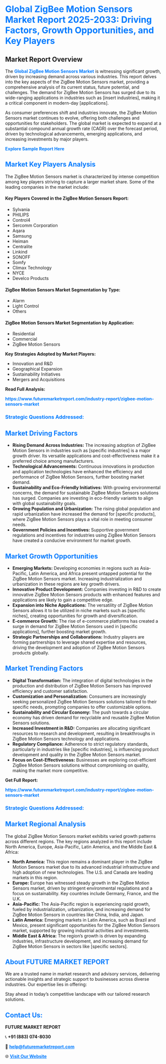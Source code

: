 <h1 style="color: #007BFF;">Global ZigBee Motion Sensors Market Report 2025-2033: Driving Factors, Growth Opportunities, and Key Players</h1>

<section id="overview">
<h2>Market Report Overview</h2>
<p>The <a href="https://www.futuremarketreport.com/industry-report/zigbee-motion-sensors-market" style="color: #007BFF; text-decoration: none;"><strong>Global ZigBee Motion Sensors Market</strong></a> is witnessing significant growth, driven by increasing demand across various industries. This report delves into the key aspects of the ZigBee Motion Sensors market, providing a comprehensive analysis of its current status, future potential, and challenges. The demand for ZigBee Motion Sensors has surged due to its wide-ranging applications in industries such as [insert industries], making it a critical component in modern-day [applications].</p>
<p>As consumer preferences shift and industries innovate, the ZigBee Motion Sensors market continues to evolve, offering both challenges and opportunities for stakeholders. The global market is expected to expand at a substantial compound annual growth rate (CAGR) over the forecast period, driven by technological advancements, emerging applications, and increasing investments by major players.</p>
</section>

<section id="overview">
<p><a href="https://www.futuremarketreport.com/request-sample/reportId=120827" style="color: #007BFF; text-decoration: none;"><strong>Explore Sample Report Here</strong></a></p>
</section>

<section id="key-players">
<h2 style="color: #007BFF;">Market Key Players Analysis</h2>
<p>The ZigBee Motion Sensors market is characterized by intense competition among key players striving to capture a larger market share. Some of the leading companies in the market include:</p>
<h4>Key Players Covered in the ZigBee Motion Sensors Report:</h4>
<ul><li>Sylvania</li><li>PHILIPS</li><li>Control4</li><li>Sercomm Corporation</li><li>Aqara</li><li>Samsung</li><li>Heiman</li><li>Centralite</li><li>Linkind</li><li>SONOFF</li><li>Somfy</li><li>Climax Technology</li><li>NYCE</li><li>Develco Products</li></ul>
<h4>ZigBee Motion Sensors Market Segmentation by Type:</h4>
<ul><li>Alarm</li><li>Light Control</li><li>Others</li></ul>

<h4>ZigBee Motion Sensors Market Segmentation by Application:</h4>
<ul><li>Residential</li><li>Commercial</li><li>ZigBee Motion Sensors</li></ul>
<p><strong>Key Strategies Adopted by Market Players:</strong></p>
<ul>
<li>Innovation and R&D</li>
<li>Geographical Expansion</li>
<li>Sustainability Initiatives</li>
<li>Mergers and Acquisitions</li>
</ul>
</section>

<section>
<p><strong>Read Full Analysis: </strong></p><a href="https://www.futuremarketreport.com/industry-report/zigbee-motion-sensors-market" style="color: #007BFF; text-decoration: none;"><strong>https://www.futuremarketreport.com/industry-report/zigbee-motion-sensors-market</strong></a>
<h3 style="color: #007BFF;">Strategic Questions Addressed:</h3>
</section>

<section id="driving-factors">
<h2 style="color: #007BFF;">Market Driving Factors</h2>
<ul>
<li><strong>Rising Demand Across Industries:</strong> The increasing adoption of ZigBee Motion Sensors in industries such as [specific industries] is a major growth driver. Its versatile applications and cost-effectiveness make it a preferred choice among manufacturers.</li>
<li><strong>Technological Advancements:</strong> Continuous innovations in production and application technologies have enhanced the efficiency and performance of ZigBee Motion Sensors, further boosting market demand.</li>
<li><strong>Sustainability and Eco-Friendly Initiatives:</strong> With growing environmental concerns, the demand for sustainable ZigBee Motion Sensors solutions has surged. Companies are investing in eco-friendly variants to align with global sustainability goals.</li>
<li><strong>Growing Population and Urbanization:</strong> The rising global population and rapid urbanization have increased the demand for [specific products], where ZigBee Motion Sensors plays a vital role in meeting consumer needs.</li>
<li><strong>Government Policies and Incentives:</strong> Supportive government regulations and incentives for industries using ZigBee Motion Sensors have created a conducive environment for market growth.</li>
</ul>
</section>

<section id="growth-opportunities">
<h2 style="color: #007BFF;">Market Growth Opportunities</h2>
<ul>
<li><strong>Emerging Markets:</strong> Developing economies in regions such as Asia-Pacific, Latin America, and Africa present untapped potential for the ZigBee Motion Sensors market. Increasing industrialization and urbanization in these regions are key growth drivers.</li>
<li><strong>Innovative Product Development:</strong> Companies investing in R&D to create innovative ZigBee Motion Sensors products with enhanced features and applications are likely to gain a competitive edge.</li>
<li><strong>Expansion into Niche Applications:</strong> The versatility of ZigBee Motion Sensors allows it to be utilized in niche markets such as [specific niches], creating opportunities for growth and diversification.</li>
<li><strong>E-commerce Growth:</strong> The rise of e-commerce platforms has created a surge in demand for ZigBee Motion Sensors used in [specific applications], further boosting market growth.</li>
<li><strong>Strategic Partnerships and Collaborations:</strong> Industry players are forming partnerships to leverage shared expertise and resources, driving the development and adoption of ZigBee Motion Sensors products globally.</li>
</ul>
</section>

<section id="trending-factors">
<h2 style="color: #007BFF;">Market Trending Factors</h2>
<ul>
<li><strong>Digital Transformation:</strong> The integration of digital technologies in the production and distribution of ZigBee Motion Sensors has improved efficiency and customer satisfaction.</li>
<li><strong>Customization and Personalization:</strong> Consumers are increasingly seeking personalized ZigBee Motion Sensors solutions tailored to their specific needs, prompting companies to offer customizable options.</li>
<li><strong>Sustainability and Circular Economy:</strong> The push towards a circular economy has driven demand for recyclable and reusable ZigBee Motion Sensors solutions.</li>
<li><strong>Increased Investment in R&D:</strong> Companies are allocating significant resources to research and development, resulting in breakthroughs in ZigBee Motion Sensors technology and applications.</li>
<li><strong>Regulatory Compliance:</strong> Adherence to strict regulatory standards, particularly in industries like [specific industries], is influencing product development and quality in the ZigBee Motion Sensors market.</li>
<li><strong>Focus on Cost-Effectiveness:</strong> Businesses are exploring cost-efficient ZigBee Motion Sensors solutions without compromising on quality, making the market more competitive.</li>
</ul>
</section>

<section>
<p><strong>Get Full Report: </strong></p><a href="https://www.futuremarketreport.com/industry-report/zigbee-motion-sensors-market" style="color: #007BFF; text-decoration: none;"><strong>https://www.futuremarketreport.com/industry-report/zigbee-motion-sensors-market</strong></a>
<h3 style="color: #007BFF;">Strategic Questions Addressed:</h3>
</section>


<section id="regional-analysis">
<h2 style="color: #007BFF;">Market Regional Analysis</h2>
<p>The global ZigBee Motion Sensors market exhibits varied growth patterns across different regions. The key regions analyzed in this report include North America, Europe, Asia-Pacific, Latin America, and the Middle East & Africa:</p>
<ul>
<li><strong>North America:</strong> This region remains a dominant player in the ZigBee Motion Sensors market due to its advanced industrial infrastructure and high adoption of new technologies. The U.S. and Canada are leading markets in this region.</li>
<li><strong>Europe:</strong> Europe has witnessed steady growth in the ZigBee Motion Sensors market, driven by stringent environmental regulations and a focus on sustainability. Key countries include Germany, France, and the U.K.</li>
<li><strong>Asia-Pacific:</strong> The Asia-Pacific region is experiencing rapid growth, fueled by industrialization, urbanization, and increasing demand for ZigBee Motion Sensors in countries like China, India, and Japan.</li>
<li><strong>Latin America:</strong> Emerging markets in Latin America, such as Brazil and Mexico, present significant opportunities for the ZigBee Motion Sensors market, supported by growing industrial activities and investments.</li>
<li><strong>Middle East & Africa:</strong> The region’s growth is driven by expanding industries, infrastructure development, and increasing demand for ZigBee Motion Sensors in sectors like [specific sectors].</li>
</ul>
</section>

<footer>
<h2 style="color: #007BFF;">About FUTURE MARKET REPORT</h2>
<p>We are a trusted name in market research and advisory services, delivering actionable insights and strategic support to businesses across diverse industries. Our expertise lies in offering:</p>

<p>Stay ahead in today’s competitive landscape with our tailored research solutions.</p>

<h2 style="color: #007BFF;">Contact Us:</h2>
<p><strong>FUTURE MARKET REPORT</strong></p>
<p>📞 <strong>+91 (883) 074-8030</strong></p>
<p>📧 <strong><a href="mailto:help@futuremarketreport.com" style="color: #007BFF;">help@futuremarketreport.com</a></strong></p>
<p>🌐 <strong><a href="https://www.futuremarketreport.com/" style="color: #007BFF;">Visit Our Website</a></strong></p>
</footer>